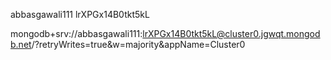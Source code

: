 abbasgawali111
lrXPGx14B0tkt5kL

mongodb+srv://abbasgawali111:lrXPGx14B0tkt5kL@cluster0.jgwqt.mongodb.net/?retryWrites=true&w=majority&appName=Cluster0
